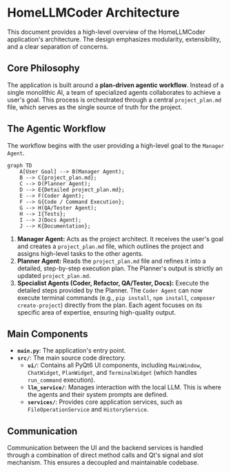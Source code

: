 # HomeLLMCoder Architecture

This document provides a high-level overview of the HomeLLMCoder application's architecture. The design emphasizes modularity, extensibility, and a clear separation of concerns.

## Core Philosophy

The application is built around a **plan-driven agentic workflow**. Instead of a single monolithic AI, a team of specialized agents collaborates to achieve a user's goal. This process is orchestrated through a central `project_plan.md` file, which serves as the single source of truth for the project.

## The Agentic Workflow

The workflow begins with the user providing a high-level goal to the `Manager Agent`.

```mermaid
graph TD
    A[User Goal] --> B(Manager Agent);
    B --> C{project_plan.md};
    C --> D(Planner Agent);
    D --> E{Detailed project_plan.md};
    E --> F(Coder Agent);
    F --> G{Code / Command Execution};
    G --> H(QA/Tester Agent);
    H --> I{Tests};
    I --> J(Docs Agent);
    J --> K{Documentation};
```

1.  **Manager Agent:** Acts as the project architect. It receives the user's goal and creates a `project_plan.md` file, which outlines the project and assigns high-level tasks to the other agents.
2.  **Planner Agent:** Reads the `project_plan.md` file and refines it into a detailed, step-by-step execution plan. The Planner's output is strictly an updated `project_plan.md`.
3.  **Specialist Agents (Coder, Refactor, QA/Tester, Docs):** Execute the detailed steps provided by the Planner. The `Coder Agent` can now execute terminal commands (e.g., `pip install`, `npm install`, `composer create-project`) directly from the plan. Each agent focuses on its specific area of expertise, ensuring high-quality output.

## Main Components

-   **`main.py`**: The application's entry point.
-   **`src/`**: The main source code directory.
    -   **`ui/`**: Contains all PyQt6 UI components, including `MainWindow`, `ChatWidget`, `PlanWidget`, and `TerminalWidget` (which handles `run_command` execution).
    -   **`llm_service/`**: Manages interaction with the local LLM. This is where the agents and their system prompts are defined.
    -   **`services/`**: Provides core application services, such as `FileOperationService` and `HistoryService`.

## Communication

Communication between the UI and the backend services is handled through a combination of direct method calls and Qt's signal and slot mechanism. This ensures a decoupled and maintainable codebase.
